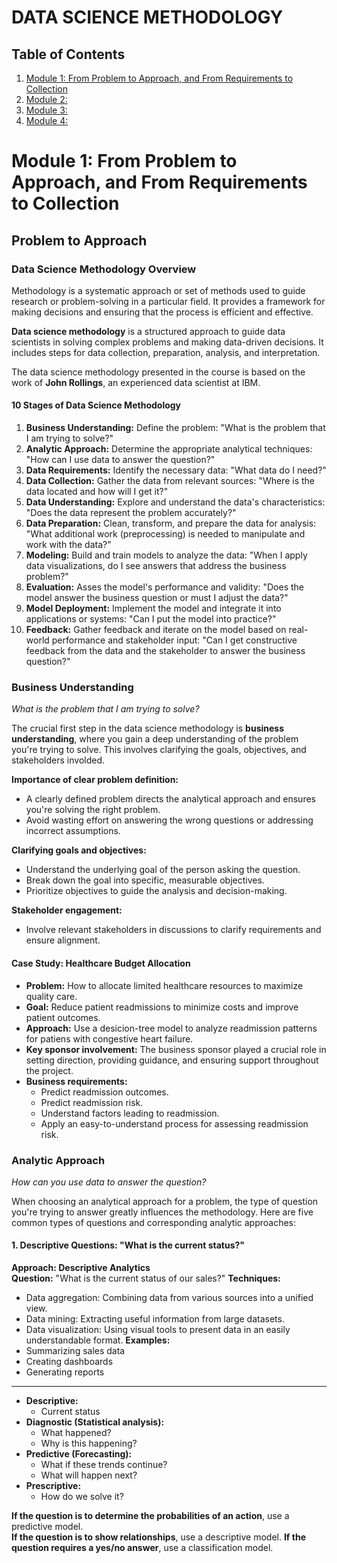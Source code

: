 # DATA SCIENCE METHODOLOGY

## Table of Contents
1. [Module 1: From Problem to Approach, and From Requirements to Collection](#module-1)
2. [Module 2: ](#module-2)
3. [Module 3: ](#module-3)
4. [Module 4: ](#module-4)

# Module 1: From Problem to Approach, and From Requirements to Collection <a name="module-1"></a>

## Problem to Approach

### Data Science Methodology Overview
Methodology is a systematic approach or set of methods used to guide research or problem-solving in a particular field. It provides a framework for making decisions and ensuring that the process is efficient and effective.

**Data science methodology** is a structured approach to guide data scientists in solving complex problems and making data-driven decisions. It includes steps for data collection, preparation, analysis, and interpretation.

The data science methodology presented in the course is based on the work of **John Rollings**, an experienced data scientist at IBM.

#### 10 Stages of Data Science Methodology
1. **Business Understanding:** Define the problem: "What is the problem that I am trying to solve?"
2. **Analytic Approach:** Determine the appropriate analytical techniques: "How can I use data to answer the question?"
3. **Data Requirements:** Identify the necessary data: "What data do I need?"
4. **Data Collection:** Gather the data from relevant sources: "Where is the data located and how will I get it?"
5. **Data Understanding:** Explore and understand the data's characteristics: "Does the data represent the problem accurately?"
6. **Data Preparation:** Clean, transform, and prepare the data for analysis: "What additional work (preprocessing) is needed to manipulate and work with the data?"
7. **Modeling:** Build and train models to analyze the data: "When I apply data visualizations, do I see answers that address the business problem?"
8. **Evaluation:** Asses the model's performance and validity: "Does the model answer the business question or must I adjust the data?"
9. **Model Deployment:** Implement the model and integrate it into applications or systems: "Can I put the model into practice?"
10. **Feedback:** Gather feedback and iterate on the model based on real-world performance and stakeholder input: "Can I get constructive feedback from the data and the stakeholder to answer the business question?"

### Business Understanding
_What is the problem that I am trying to solve?_

The crucial first step in the data science methodology is **business understanding**, where you gain a deep understanding of the problem you're trying to solve. This involves clarifying the goals, objectives, and stakeholders involded.

**Importance of clear problem definition:** 
* A clearly defined problem directs the analytical approach and ensures you're solving the right problem.
* Avoid wasting effort on answering the wrong questions or addressing incorrect assumptions.

**Clarifying goals and objectives:**  
* Understand the underlying goal of the person asking the question.
* Break down the goal into specific, measurable objectives.
* Prioritize objectives to guide the analysis and decision-making.

**Stakeholder engagement:**  
* Involve relevant stakeholders in discussions to clarify requirements and ensure alignment.

#### Case Study: Healthcare Budget Allocation
* **Problem:** How to allocate limited healthcare resources to maximize quality care.
* **Goal:** Reduce patient readmissions to minimize costs and improve patient outcomes.
* **Approach:** Use a desicion-tree model to analyze readmission patterns for patiens with congestive heart failure.
* **Key sponsor involvement:** The business sponsor played a crucial role in setting direction, providing guidance, and ensuring support throughout the project.
* **Business requirements:**  
    * Predict readmission outcomes.
    * Predict readmission risk.
    * Understand factors leading to readmission.
    * Apply an easy-to-understand process for assessing readmission risk.

### Analytic Approach
_How can you use data to answer the question?_

When choosing an analytical approach for a problem, the type of question you're trying to answer greatly influences the methodology. Here are five common types of questions and corresponding analytic approaches:

#### 1. Descriptive Questions: "What is the current status?"
**Approach: Descriptive Analytics**  
**Question:** "What is the current status of our sales?"
**Techniques:** 
* Data aggregation: Combining data from various sources into a unified view.
* Data mining: Extracting useful information from large datasets.
* Data visualization: Using visual tools to present data in an easily understandable format.
**Examples:**  
* Summarizing sales data
* Creating dashboards
* Generating reports






---

* **Descriptive:**  
    * Current status
* **Diagnostic (Statistical analysis):**  
    * What happened?
    * Why is this happening?
* **Predictive (Forecasting):**  
    * What if these trends continue?
    * What will happen next?
* **Prescriptive:**  
    * How do we solve it?

**If the question is to determine the probabilities of an action**, use a predictive model.  
**If the question is to show relationships**, use a descriptive model.
**If the question requires a yes/no answer**, use a classification model.

